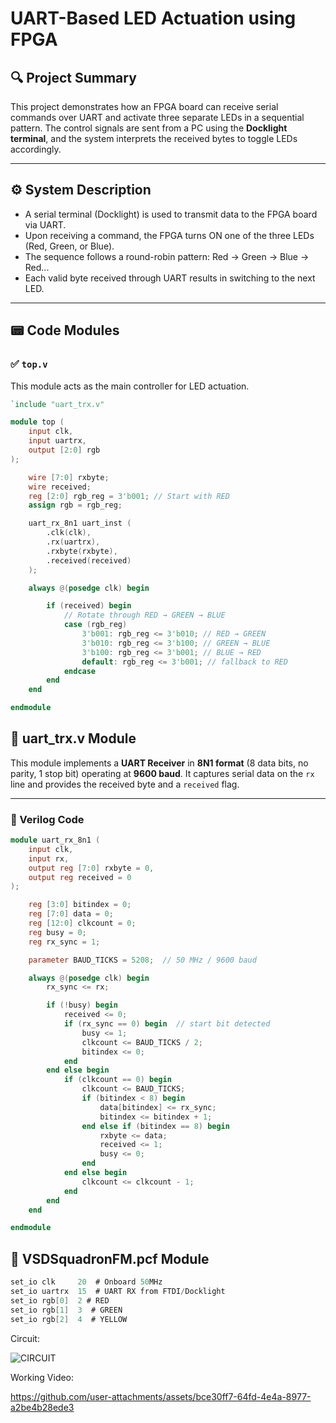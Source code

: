 # UART-Based LED Actuation using FPGA

## 🔍 Project Summary

This project demonstrates how an FPGA board can receive serial commands over UART and activate three separate LEDs in a sequential pattern. The control signals are sent from a PC using the **Docklight terminal**, and the system interprets the received bytes to toggle LEDs accordingly.

---

## ⚙️ System Description

- A serial terminal (Docklight) is used to transmit data to the FPGA board via UART.
- Upon receiving a command, the FPGA turns ON one of the three LEDs (Red, Green, or Blue).
- The sequence follows a round-robin pattern: Red → Green → Blue → Red...
- Each valid byte received through UART results in switching to the next LED.

---

## 📟 Code Modules

### ✅ `top.v`

This module acts as the main controller for LED actuation.

```verilog
`include "uart_trx.v"

module top (
    input clk,
    input uartrx,
    output [2:0] rgb
);

    wire [7:0] rxbyte;
    wire received;
    reg [2:0] rgb_reg = 3'b001; // Start with RED
    assign rgb = rgb_reg;

    uart_rx_8n1 uart_inst (
        .clk(clk),
        .rx(uartrx),
        .rxbyte(rxbyte),
        .received(received)
    );

    always @(posedge clk) begin

        if (received) begin
            // Rotate through RED → GREEN → BLUE
            case (rgb_reg)
                3'b001: rgb_reg <= 3'b010; // RED → GREEN
                3'b010: rgb_reg <= 3'b100; // GREEN → BLUE
                3'b100: rgb_reg <= 3'b001; // BLUE → RED
                default: rgb_reg <= 3'b001; // fallback to RED
            endcase
        end
    end

endmodule
```

## 🧩 uart_trx.v Module

This module implements a **UART Receiver** in **8N1 format** (8 data bits, no parity, 1 stop bit) operating at **9600 baud**. It captures serial data on the `rx` line and provides the received byte and a `received` flag.

---

### 📄 Verilog Code

```verilog
module uart_rx_8n1 (
    input clk,
    input rx,
    output reg [7:0] rxbyte = 0,
    output reg received = 0
);

    reg [3:0] bitindex = 0;
    reg [7:0] data = 0;
    reg [12:0] clkcount = 0;
    reg busy = 0;
    reg rx_sync = 1;

    parameter BAUD_TICKS = 5208;  // 50 MHz / 9600 baud

    always @(posedge clk) begin
        rx_sync <= rx;

        if (!busy) begin
            received <= 0;
            if (rx_sync == 0) begin  // start bit detected
                busy <= 1;
                clkcount <= BAUD_TICKS / 2;
                bitindex <= 0;
            end
        end else begin
            if (clkcount == 0) begin
                clkcount <= BAUD_TICKS;
                if (bitindex < 8) begin
                    data[bitindex] <= rx_sync;
                    bitindex <= bitindex + 1;
                end else if (bitindex == 8) begin
                    rxbyte <= data;
                    received <= 1;
                    busy <= 0;
                end
            end else begin
                clkcount <= clkcount - 1;
            end
        end
    end

endmodule

```
## 🧩 VSDSquadronFM.pcf Module

```verilog
set_io clk     20  # Onboard 50MHz
set_io uartrx  15  # UART RX from FTDI/Docklight
set_io rgb[0]  2 # RED
set_io rgb[1]  3  # GREEN
set_io rgb[2]  4  # YELLOW
```

Circuit:

![CIRCUIT](https://github.com/Sudheeksha-Sahyadri-ECE/VSDSquadron_FPGA/issues/4#issue-3064583317)

Working Video:

[https://github.com/user-attachments/assets/bce30ff7-64fd-4e4a-8977-a2be4b28ede3
](https://github.com/Sudheeksha-Sahyadri-ECE/VSDSquadron_FPGA/issues/3#issue-3064558876)
